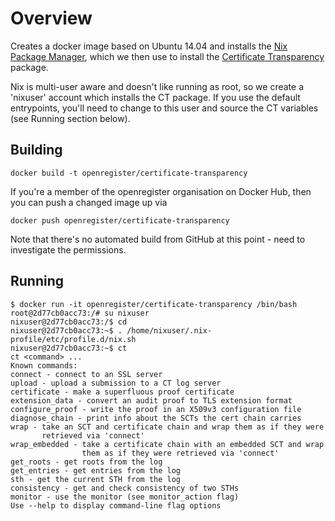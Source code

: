 # Overview

Creates a docker image based on Ubuntu 14.04 and installs the [Nix Package Manager](https://nixos.org/nix/), which we then use to install the [Certificate Transparency](https://github.com/google/certificate-transparency)  package.

Nix is multi-user aware and doesn't like running as root, so we create a 'nixuser' account which installs the CT package. If you use the default entrypoints, you'll need to change to this user and source the CT variables (see Running section below).

## Building

```
docker build -t openregister/certificate-transparency
```

If you're a member of the openregister organisation on Docker Hub, then you can push a changed image up via

```
docker push openregister/certificate-transparency
```

Note that there's no automated build from GitHub at this point - need to investigate the permissions.

## Running

```
$ docker run -it openregister/certificate-transparency /bin/bash
root@2d77cb0acc73:/# su nixuser
nixuser@2d77cb0acc73:/$ cd
nixuser@2d77cb0acc73:~$ . /home/nixuser/.nix-profile/etc/profile.d/nix.sh
nixuser@2d77cb0acc73:~$ ct
ct <command> ...
Known commands:
connect - connect to an SSL server
upload - upload a submission to a CT log server
certificate - make a superfluous proof certificate
extension_data - convert an audit proof to TLS extension format
configure_proof - write the proof in an X509v3 configuration file
diagnose_chain - print info about the SCTs the cert chain carries
wrap - take an SCT and certificate chain and wrap them as if they were
       retrieved via 'connect'
wrap_embedded - take a certificate chain with an embedded SCT and wrap
                them as if they were retrieved via 'connect'
get_roots - get roots from the log
get_entries - get entries from the log
sth - get the current STH from the log
consistency - get and check consistency of two STHs
monitor - use the monitor (see monitor_action flag)
Use --help to display command-line flag options
```

